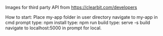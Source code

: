 Images for third party API from https://clearbit.com/developers

How to start:
Place my-app folder in user directory
navigate to my-app in cmd prompt
type: npm install
type: npm run build
type: serve -s build
navigate to localhost:5000 in prompt for local.